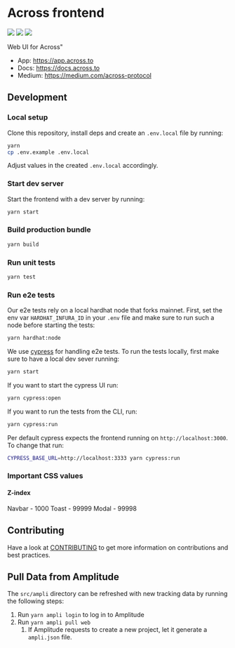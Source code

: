 # Across frontend

<a href="https://discord.across.to" target="_blank" rel="noreferrer">![](https://img.shields.io/badge/Chat%20on-Discord-%235766f2)</a>
<a href="https://forum.across.to/" target="_blank" rel="noreferrer">![](https://img.shields.io/discourse/status?server=https%3A%2F%2Fforum.across.to%2F)</a>
<a href="https://twitter.com/AcrossProtocol/" target="_blank" rel="noreferrer">![](https://img.shields.io/twitter/follow/AcrossProtocol?style=social)</a>

Web UI for Across"

- App: https://app.across.to
- Docs: https://docs.across.to
- Medium: https://medium.com/across-protocol

## Development

### Local setup

Clone this repository, install deps and create an `.env.local` file by running:

```bash
yarn
cp .env.example .env.local
```

Adjust values in the created `.env.local` accordingly.

### Start dev server

Start the frontend with a dev server by running:

```bash
yarn start
```

### Build production bundle

```bash
yarn build
```

### Run unit tests

```bash
yarn test
```

### Run e2e tests

Our e2e tests rely on a local hardhat node that forks mainnet.
First, set the env var `HARDHAT_INFURA_ID` in your `.env` file and make sure to run such a node before starting the tests:

```bash
yarn hardhat:node
```

We use [cypress](https://docs.cypress.io/guides/overview/why-cypress) for handling e2e tests.
To run the tests locally, first make sure to have a local dev sever running:

```bash
yarn start
```

If you want to start the cypress UI run:

```bash
yarn cypress:open
```

If you want to run the tests from the CLI, run:

```bash
yarn cypress:run
```

Per default cypress expects the frontend running on `http://localhost:3000`.
To change that run:

```bash
CYPRESS_BASE_URL=http://localhost:3333 yarn cypress:run
```

### Important CSS values

#### Z-index

Navbar - 1000
Toast - 99999
Modal - 99998

## Contributing

Have a look at [CONTRIBUTING](./CONTRIBUTING.md) to get more information on contributions and best practices.

## Pull Data from Amplitude

The `src/ampli` directory can be refreshed with new tracking data by running the following steps:

1. Run `yarn ampli login` to log in to Amplitude
2. Run `yarn ampli pull web`
   1. If Amplitude requests to create a new project, let it generate a `ampli.json` file.
